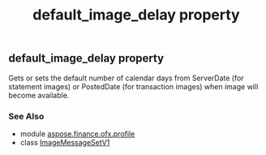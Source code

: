 ﻿---
title: default_image_delay property
second_title: Aspose.Finance for Python via .NET API References
description: 
type: docs
weight: 30
url: /python-net/aspose.finance.ofx.profile/imagemessagesetv1/default_image_delay/
is_root: false
---

## default_image_delay property


Gets or sets the default number of calendar days from ServerDate (for statement images) or PostedDate (for transaction images) when image will become available.

### See Also
* module [aspose.finance.ofx.profile](../../)
* class [ImageMessageSetV1](/finance/python-net/aspose.finance.ofx.profile/imagemessagesetv1)
